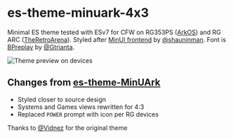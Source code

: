 # es-theme-minuark-4x3

Minimal ES theme tested with ESv7 for CFW on RG353PS ([ArkOS](https://github.com/christianhaitian/arkos/)) and RG ARC ([TheRetroArena](https://drive.google.com/drive/folders/1JFiuCbPRjdMqinRJSf5hw6os-EsONamT)). Styled after [MinUI frontend](https://github.com/shauninman/MinUI) by [@shauninman](https://github.com/shauninman). Font is [BPreplay](https://backpacker.gr/fonts/6) by [@Gtrianta](https://github.com/Gtrianta).

![Theme preview on devices](https://github.com/user-attachments/assets/3fc5cea1-8be5-44ee-887f-1f8cfa7a2c2a)

## Changes from [es-theme-MinUArk](https://github.com/Vidnez/es-theme-MinUArk)
- Styled closer to source design
- Systems and Games views rewritten for 4:3
- Replaced `POWER` prompt with icon per RG devices

Thanks to [@Vidnez](https://github.com/Vidnez) for the original theme
